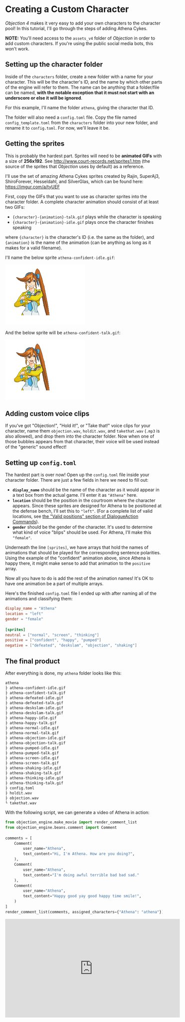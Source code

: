 # Creating a Custom Character
*Objection 4* makes it very easy to add your own characters to the character
pool! In this tutorial, I'll go through the steps of adding Athena Cykes.

**NOTE:** You'll need access to the `assets_v4` folder of *Objection* in order to
add custom characters. If you're using the public social media bots, this won't
work.

## Setting up the character folder
Inside of the `characters` folder, create a new folder with a name for your
character. This will be the character's ID, and the name by which other parts
of the engine will refer to them. The name can be anything that a folder/file
can be named, **with the notable exception that it must not start with an
underscore or else it will be ignored**.

For this example, I'll name the folder `athena`, giving the character that ID.

The folder will also need a `config.toml` file. Copy the file named
`config_template.toml` from the `characters` folder into your new folder, and
rename it to `config.toml`. For now, we'll leave it be.

## Getting the sprites
This is probably the hardest part. Sprites will need to be **animated GIFs**
with a size of **256x192**. See http://www.court-records.net/sprites1.htm
(the source of the sprites that *Objection* uses by default) as a reference.

I'll use the set of amazing Athena Cykes sprites created by Rajin, SuperAj3,
ShiroForever, Hesseldahl, and SilverGlas, which can be found here:
https://imgur.com/a/tyUEF

First, copy the GIFs that you want to use as character sprites into the
character folder. A complete character animation should consist of at least
two GIFs:
- `{character}-{animation}-talk.gif` plays while the character is speaking
- `{character}-{animation}-idle.gif` plays once the character finishes speaking

where `{character}` is the character's ID (i.e. the same as the folder), and
`{animation}` is the name of the animation (can be anything as long as it makes
for a valid filename).

I'll name the below sprite `athena-confident-idle.gif`:

![](img/athena-confident-idle.gif)


And the below sprite will be `athena-confident-talk.gif`:

![](img/athena-confident-talk.gif)

## Adding custom voice clips
If you've got "Objection!", "Hold it!", or "Take that!" voice clips for your
character, name them `objection.wav`, `holdit.wav`, and `takethat.wav` (`.mp3`
is also allowed), and drop them into the character folder. Now when one of those
bubbles appears from that character, their voice will be used instead of the
"generic" sound effect!

## Setting up `config.toml`
The hardest part is over now! Open up the `config.toml` file inside your
character folder. There are just a few fields in here we need to fill out:
- **`display_name`** should be the name of the character as it would appear
in a text box from the actual game. I'll enter it as `"Athena"` here.
- **`location`** should be the position in the courtroom where the character
appears. Since these sprites are designed for Athena to be positioned at the
defense bench, I'll set this to `"left"`. (For a complete list of valid
locations, see
[the "Valid positions" section of DialogueAction Commands](DialogueActionCommands.md#valid-positions)).
- **`gender`** should be the gender of the character. It's used to determine
what kind of voice "blips" should be used. For Athena, I'll make this `"female"`.


Underneath the line `[sprites]`, we have arrays that hold the names of animations
that should be played for the corresponding sentence polarities. Using the
example of the "confident" animation above, since Athena is happy there, it might
make sense to add that animation to the `positive` array.

Now all you have to do is add the rest of the animation names! It's OK to have
one animation be a part of multiple arrays.

Here's the finished `config.toml` file I ended up with after naming all of the
animations and classifying them:
```toml
display_name = "Athena"
location = "left"
gender = "female"

[sprites]
neutral = ["normal", "screen", "thinking"]
positive = ["confident", "happy", "pumped"]
negative = ["defeated", "deskslam", "objection", "shaking"]
```

## The final product
After everything is done, my `athena` folder looks like this:
```
athena
├ athena-confident-idle.gif
├ athena-confident-talk.gif
├ athena-defeated-idle.gif
├ athena-defeated-talk.gif
├ athena-deskslam-idle.gif
├ athena-deskslam-talk.gif
├ athena-happy-idle.gif
├ athena-happy-talk.gif
├ athena-normal-idle.gif
├ athena-normal-talk.gif
├ athena-objection-idle.gif
├ athena-objection-talk.gif
├ athena-pumped-idle.gif
├ athena-pumped-talk.gif
├ athena-screen-idle.gif
├ athena-screen-talk.gif
├ athena-shaking-idle.gif
├ athena-shaking-talk.gif
├ athena-thinking-idle.gif
├ athena-thinking-talk.gif
├ config.toml
├ holdit.wav
├ objection.wav
└ takethat.wav
```

With the following script, we can generate a video of Athena in action:
```python
from objection_engine.make_movie import render_comment_list
from objection_engine.beans.comment import Comment

comments = [
    Comment(
        user_name="Athena",
        text_content="Hi, I'm Athena. How are you doing?",
    ),
    Comment(
        user_name="Athena",
        text_content="I'm doing awful terrible bad bad sad."
    ),
    Comment(
        user_name="Athena",
        text_content="Happy good yay good happy time smile!",
    )
]
render_comment_list(comments, assigned_characters={"Athena": "athena"})
```

<iframe width="560" height="315" src="https://www.youtube.com/embed/t5pSToHBmrg" title="YouTube video player" frameborder="0" allow="accelerometer; autoplay; clipboard-write; encrypted-media; gyroscope; picture-in-picture" allowfullscreen></iframe>